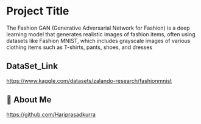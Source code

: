 
# Project Title

The Fashion GAN (Generative Adversarial Network for Fashion) is a deep learning model that generates realistic images of fashion items, often using datasets like Fashion MNIST, which includes grayscale images of various clothing items such as T-shirts, pants, shoes, and dresses

## DataSet_Link
https://www.kaggle.com/datasets/zalando-research/fashionmnist
## 🚀 About Me
https://github.com/Hariprasadkurra